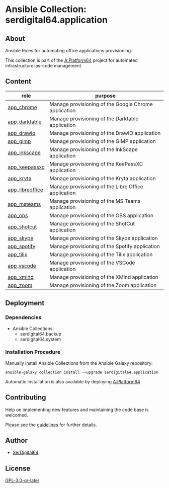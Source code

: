 # Ansible Collection: serdigital64.application

## About

Ansible Roles for automating office applications provisioning.

This collection is part of the [A:Platform64](https://github.com/serdigital64/aplatform64) project for automated infrastructure-as-code management.

## Content

| role                                                                                  | purpose                                              |
| ------------------------------------------------------------------------------------- | ---------------------------------------------------- |
| [app_chrome](https://aplatform64.readthedocs.io/en/latest/roles/app_chrome)           | Manage provisioning of the Google Chrome application |
| [app_darktable](https://aplatform64.readthedocs.io/en/latest/roles/app_darktable)     | Manage provisioning of the Darktable application     |
| [app_drawio](https://aplatform64.readthedocs.io/en/latest/roles/app_drawio)           | Manage provisioning of the DrawIO application        |
| [app_gimp](https://aplatform64.readthedocs.io/en/latest/roles/app_gimp)               | Manage provisioning of the GIMP application          |
| [app_inkscape](https://aplatform64.readthedocs.io/en/latest/roles/app_inkscape)       | Manage provisioning of the InkScape application      |
| [app_keepassxc](https://aplatform64.readthedocs.io/en/latest/roles/app_keepassxc)       | Manage provisioning of the KeePassXC application      |
| [app_kryta](https://aplatform64.readthedocs.io/en/latest/roles/app_kryta)             | Manage provisioning of the Kryta application         |
| [app_libreoffice](https://aplatform64.readthedocs.io/en/latest/roles/app_libreoffice) | Manage provisioning of the Libre Office application  |
| [app_msteams](https://aplatform64.readthedocs.io/en/latest/roles/app_msteams)         | Manage provisioning of the MS Teams application      |
| [app_obs](https://aplatform64.readthedocs.io/en/latest/roles/app_obs)                 | Manage provisioning of the OBS application           |
| [app_shotcut](https://aplatform64.readthedocs.io/en/latest/roles/app_shotcut)         | Manage provisioning of the ShotCut application       |
| [app_skype](https://aplatform64.readthedocs.io/en/latest/roles/app_skype)             | Manage provisioning of the Skype application         |
| [app_spotify](https://aplatform64.readthedocs.io/en/latest/roles/app_spotify)         | Manage provisioning of the Spotify application       |
| [app_tilix](https://aplatform64.readthedocs.io/en/latest/roles/app_tilix)             | Manage provisioning of the Tilix application         |
| [app_vscode](https://aplatform64.readthedocs.io/en/latest/roles/app_vscode)           | Manage provisioning of the VSCode application        |
| [app_xmind](https://aplatform64.readthedocs.io/en/latest/roles/app_xmind)             | Manage provisioning of the XMind application         |
| [app_zoom](https://aplatform64.readthedocs.io/en/latest/roles/app_zoom)               | Manage provisioning of the Zoom application          |

## Deployment

### Dependencies

- Ansible Collections:
  - serdigital64.backup
  - serdigital64.system

### Installation Procedure

Manually install Ansible Collections from the Ansible Galaxy repository:

```shell
ansible-galaxy collection install --upgrade serdigital64.application
```

Automatic installation is also available by deploying [A:Platform64](https://aplatform64.readthedocs.io/en/latest/#deployment)

## Contributing

Help on implementing new features and maintaining the code base is welcomed.

Please see the [guidelines](https://aplatform64.readthedocs.io/en/latest/contributing/guidelines) for further details.

## Author

- [SerDigital64](https://serdigital64.github.io/)

## License

[GPL-3.0-or-later](https://www.gnu.org/licenses/gpl-3.0.txt)
